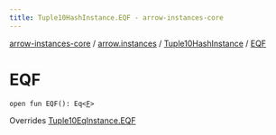 ```yaml
---
title: Tuple10HashInstance.EQF - arrow-instances-core
---
```


[arrow-instances-core](../../index.html) / [arrow.instances](../index.html) / [Tuple10HashInstance](index.html) / [EQF](./-e-q-f.html)

# EQF

`open fun EQF(): Eq<`[`F`](index.html#F)`>`

Overrides [Tuple10EqInstance.EQF](../-tuple10-eq-instance/-e-q-f.html)

